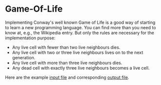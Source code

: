 # Game-Of-Life

Implementing Conway's well known Game of Life is a good way of starting to learn a new programming language. You can find more than you need to know at, e.g., the Wikipedia entry. But only the rules are necessary for the implementation purpose:
- Any live cell with fewer than two live neighbours dies.
- Any live cell with two or three live neighbours lives on to the next generation.
- Any live cell with more than three live neighbours dies.
- Any dead cell with exactly three live neighbours becomes a live cell.

Here are the example [input file](./input.txt) and corresponding [output file](./output.txt).
